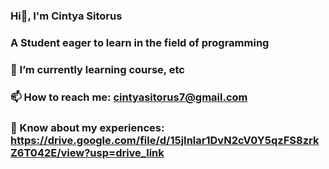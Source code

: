 ###                         Hi👋, I'm Cintya Sitorus

###             A Student eager to learn in the field of programming


###  🌱 I’m currently learning course, etc
###  📫 How to reach me: cintyasitorus7@gmail.com
###  📄 Know about my experiences: https://drive.google.com/file/d/15jInlar1DvN2cV0Y5qzFS8zrkZ6T042E/view?usp=drive_link





<!--
**cintyasitorus/cintyasitorus** is a ✨ _special_ ✨ repository because its `README.md` (this file) appears on your GitHub profile.

Here are some ideas to get you started:
- 🌱 I’m currently learning course, etc
- 💬 Ask me about ...
- 📫 

